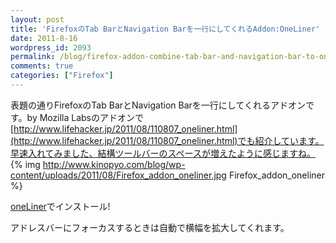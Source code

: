 ```yaml
---
layout: post
title: 'FirefoxのTab BarとNavigation Barを一行にしてくれるAddon:OneLiner'
date: 2011-8-16
wordpress_id: 2093
permalink: /blog/firefox-addon-combine-tab-bar-and-navigation-bar-to-one-line
comments: true
categories: ["Firefox"]
---
```

表題の通りFirefoxのTab BarとNavigation Barを一行にしてくれるアドオンです。by Mozilla Labsのアドオンで[http://www.lifehacker.jp/2011/08/110807_oneliner.html](http://www.lifehacker.jp/2011/08/110807_oneliner.html)でも紹介しています。早速入れてみました、結構ツールバーのスペースが増えたように感じますね。
{% img http://www.kinopyo.com/blog/wp-content/uploads/2011/08/Firefox_addon_oneliner.jpg Firefox_addon_oneliner %}

[oneLiner](https://addons.mozilla.org/en-US/firefox/addon/prospector-oneLiner/)でインストール!

アドレスバーにフォーカスするときは自動で横幅を拡大してくれます。
